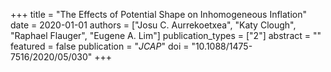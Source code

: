 +++
title = "The Effects of Potential Shape on Inhomogeneous Inflation"
date = 2020-01-01
authors = ["Josu C. Aurrekoetxea", "Katy Clough", "Raphael Flauger", "Eugene A. Lim"]
publication_types = ["2"]
abstract = ""
featured = false
publication = "*JCAP*"
doi = "10.1088/1475-7516/2020/05/030"
+++

